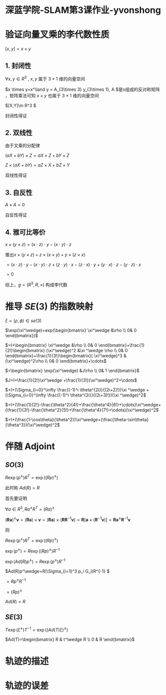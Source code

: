# 深蓝学院-SLAM第3课作业-yvonshong

# 验证向量叉乘的李代数性质

$[x,y]=x\times y$

## 1. 封闭性

$\forall x, y \in R^3$ , $x,y$ 属于 $3\times 1$ 维的向量空间 

$x \times y=x^\land y = A_{3\times 3} y_{3\times 1}, A $是x组成的反对称矩阵 ，矩阵乘法可知 $x\times y$ 也属于 $3\times 1$ 维的向量空间 

$[X,Y]\in R^3 $

封闭性得证

## 2. 双线性

由于叉乘的分配律

$(aX+bY)\times Z= aX\times Z+bY\times Z$

$Z\times (aX+bY)=aZ\times X+bZ\times Y$

双线性得证

## 3. 自反性

$A\times A=0$

自反性得证

## 4. 雅可比等价  

$x\times (y\times z)=(x\cdot z)\cdot y-(x\cdot y)\cdot z$

推出$x\times (y\times z)+z\times (x\times y)+y\times (z\times x)$

$=(x\cdot z)\cdot y-(x\cdot y)\cdot z+(z\cdot y)\cdot x-(z\cdot x)\cdot y+(y\cdot x)\cdot z-(y\cdot z)\cdot x$

$=0$

综上，$g=(R^3,R,\times)$ 构成李代数

# 推导 $SE(3)$ 的指数映射

$\xi=(\rho ,\phi) \in se(3)$

$\exp(\xi^\wedge)=exp(\begin{bmatrix} \xi^\wedge &\rho \\ 0& 0 \end{bmatrix})$

$=I+\begin{bmatrix} \xi^\wedge &\rho \\ 0& 0 \end{bmatrix}+\frac{1}{2!}\begin{bmatrix} (\xi^\wedge)^2 &\xi ^\wedge \rho \\ 0& 0 \end{bmatrix}+\frac{1}{3!}\begin{bmatrix}( \xi^\wedge)^3 &(\xi^\wedge)^2\rho \\ 0& 0 \end{bmatrix}+\cdots$

$=\begin{bmatrix} \exp(\xi^\wedge) &J\rho \\ 0& 1 \end{bmatrix}$



$J=I+\frac{1}{2!}\xi^\wedge +\frac{1}{3!}(\xi^\wedge)^2+\cdots$

$=I+(\Sigma_{i=0}^\infty \frac{(-1)^i \theta^{2i}}{(2i+2)!})\xi ^\wedge +(\Sigma_{i=0}^\infty \frac{(-1)^i \theta^{2i}}{(2i+3)!})(\xi ^\wedge)^2$

$=I+(\frac{1}{2!}-\frac{\theta^2}{4!}+\frac{\theta^4}{6!}+\cdots)\xi^\wedge+(\frac{1}{3!}-\frac{\theta^2}{5!}+\frac{\theta^4}{7!}+\cdots)(\xi^\wedge)^2$

$=I+(\frac{1-\cos\theta}{\theta^2})\xi^\wedge+(\frac{\theta-\sin\theta}{\theta^3})(\xi^\wedge)^2$









# 伴随 Adjoint

## $SO(3)$



$R \exp (p^\wedge)R^T=\exp((R p)^\wedge)$

此时称 $Ad(R)=R$



首先要证明 

$\forall a \in R^3, Ra^\wedge R^T =(Ra)^\wedge$

$(\mathbf R \boldsymbol a)^\wedge \mathbf v = (\mathbf R \boldsymbol   a) \times \mathbf v = (\mathbf R \boldsymbol  a) \times (\mathbf R \mathbf R^{-1}\mathbf v) = \mathbf R \left[\boldsymbol  a \times (\mathbf R^{-1} \mathbf v)\right] = \mathbf R \boldsymbol  a^\wedge \mathbf R^{-1} \mathbf v$



则

$R \exp (p^\wedge)R^T=\exp((R p)^\wedge)$

$\exp(p^\wedge)=R\exp((Rp)^\wedge)R^{-1}$

$\exp(Ad(R)p^\wedge)=R\exp(p^\wedge)R^{-1}$

$Ad(R)p^\wedge=R(\Sigma_{i=1}^3 p_i G_i)R^{-1} $

$= R p^\wedge R^{-1}$

$=(Rp)^\wedge$

$Ad(R)=R$



## $SE(3)$

$T\exp(\xi^\wedge)T^{-1}=\exp((Ad(T)\xi)^\wedge)$

$Ad(T)=\begin{bmatrix} R & t^\wedge R \\ 0 & R \end{bmatrix}$

# 轨迹的描述





# 轨迹的误差



